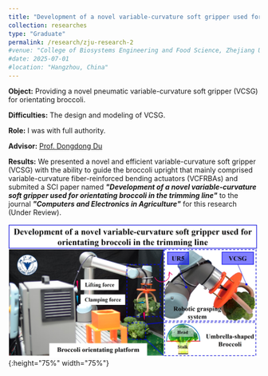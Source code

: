 ```yaml
---
title: "Development of a novel variable-curvature soft gripper used for orientating broccoli in the trimming line (December 2022 - August 2024)"
collection: researches
type: "Graduate"
permalink: /research/zju-research-2
#venue: "College of Biosystems Engineering and Food Science, Zhejiang University"
#date: 2025-07-01
#location: "Hangzhou, China"
---
```


**Object:** Providing a novel pneumatic variable-curvature soft gripper (VCSG) for orientating broccoli.

**Difficulties:** The design and modeling of VCSG.

**Role:** I was with full authority.

**Advisor:** [Prof. Dongdong Du](https://person.zju.edu.cn/Dudd)

**Results:** We presented a novel and efficient variable-curvature soft gripper (VCSG) with the ability to guide the broccoli upright that mainly comprised variable-curvature fiber-reinforced bending actuators (VCFRBAs) and submited a SCI paper named ***"Development of a novel variable-curvature soft gripper used for orientating broccoli in the trimming line"*** to the journal ***"Computers and Electronics in Agriculture"*** for this research (Under Review).

![VCSG Graphical Abstract](../images/VCSGGraphicalAbstract.jpg "VCSG Graphical abstract"){:height="75%" width="75%"} 
<!--<video src="../images/VCSGSupplementaryVideo1.mp4" autoplay="true" controls="controls" width="800" height="450">
</video>
<video src="../images/VCSGSupplementaryVideo2.mp4" autoplay="true" controls="controls" width="800" height="450">
</video>-->
